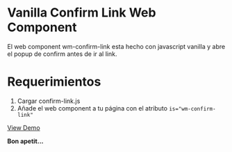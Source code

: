 # Vanilla Confirm Link Web Component

El web component wm-confirm-link esta hecho con javascript vanilla y abre el popup de confirm antes de ir al link.

# Requerimientos

1. Cargar confirm-link.js
2. Añade el web component a tu página con el atributo `is="wm-confirm-link"`

[View Demo](https://nandawtek.github.io/wm-confirm-link/)

**Bon apetit...**
